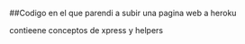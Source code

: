 ##Codigo en el que parendi a subir una pagina web a heroku 

contieene conceptos de xpress y helpers